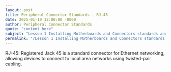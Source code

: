 ```yaml
---
layout: post
title: Peripheral Connector Standards - RJ-45
date: 2025-01-10 12:00:00 -0000
author: Peripheral Connector Standards
quote: "content here"
subject: "Lesson 1 Installing Motherboards and Connectors standards and specifications"
permalink: "/Lesson 1 Installing Motherboards and Connectors standards and specifications/Peripheral Connector Standards/Peripheral Connector Standards - RJ-45"
---
```


RJ-45: Registered Jack 45 is a standard connector for Ethernet networking, allowing devices to connect to local area networks using twisted-pair cabling.
